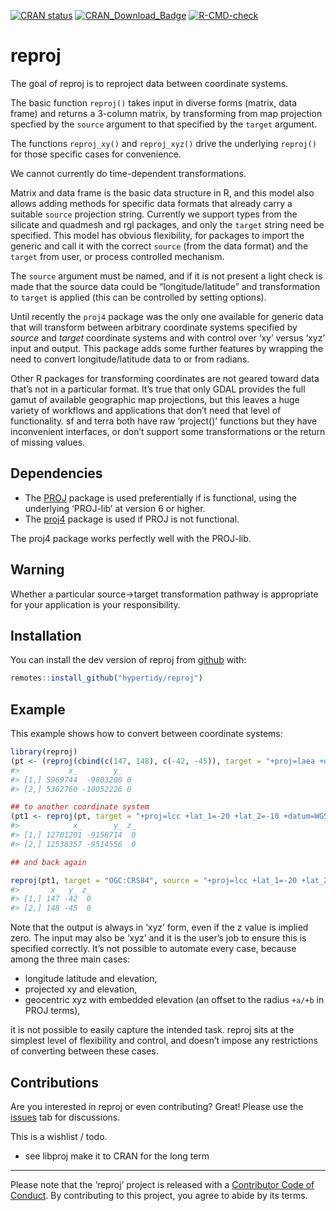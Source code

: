 
<!-- README.md is generated from README.Rmd. Please edit that file -->
<!-- badges: start -->

[![CRAN
status](https://www.r-pkg.org/badges/version/reproj)](https://cran.r-project.org/package=reproj)
[![CRAN_Download_Badge](http://cranlogs.r-pkg.org/badges/reproj)](https://cran.r-project.org/package=reproj)
[![R-CMD-check](https://github.com/hypertidy/reproj/actions/workflows/R-CMD-check.yaml/badge.svg)](https://github.com/hypertidy/reproj/actions/workflows/R-CMD-check.yaml)
<!-- badges: end -->

# reproj

The goal of reproj is to reproject data between coordinate systems.

The basic function `reproj()` takes input in diverse forms (matrix, data
frame) and returns a 3-column matrix, by transforming from map
projection specfied by the `source` argument to that specified by the
`target` argument.

The functions `reproj_xy()` and `reproj_xyz()` drive the underlying
`reproj()` for those specific cases for convenience.

We cannot currently do time-dependent transformations.

Matrix and data frame is the basic data structure in R, and this model
also allows adding methods for specific data formats that already carry
a suitable `source` projection string. Currently we support types from
the silicate and quadmesh and rgl packages, and only the `target` string
need be specified. This model has obvious flexibility, for packages to
import the generic and call it with the correct `source` (from the data
format) and the `target` from user, or process controlled mechanism.

The `source` argument must be named, and if it is not present a light
check is made that the source data could be “longitude/latitude” and
transformation to `target` is applied (this can be controlled by setting
options).

Until recently the `proj4` package was the only one available for
generic data that will transform between arbitrary coordinate systems
specified by *source* and *target* coordinate systems and with control
over ‘xy’ versus ‘xyz’ input and output. This package adds some further
features by wrapping the need to convert longitude/latitude data to or
from radians.

Other R packages for transforming coordinates are not geared toward data
that’s not in a particular format. It’s true that only GDAL provides the
full gamut of available geographic map projections, but this leaves a
huge variety of workflows and applications that don’t need that level of
functionality. sf and terra both have raw ‘project()’ functions but they
have inconvenient interfaces, or don’t support some transformations or
the return of missing values.

## Dependencies

- The [PROJ](https://CRAN.r-project.org/package=PROJ) package is used
  preferentially if is functional, using the underlying ‘PROJ-lib’ at
  version 6 or higher.
- The [proj4](https://CRAN.r-project.org/package=proj4) package is used
  if PROJ is not functional.

The proj4 package works perfectly well with the PROJ-lib.

## Warning

Whether a particular source-\>target transformation pathway is
appropriate for your application is your responsibility.

## Installation

You can install the dev version of reproj from
[github](https://github.com/hypertidy/reproj/) with:

``` r
remotes::install_github("hypertidy/reproj")
```

## Example

This example shows how to convert between coordinate systems:

``` r
library(reproj)
(pt <- (reproj(cbind(c(147, 148), c(-42, -45)), target = "+proj=laea +datum=WGS84", source = "OGC:CRS84")))
#>           x_        y_  
#> [1,] 5969744  -9803200 0
#> [2,] 5362760 -10052226 0

## to another coordinate system
(pt1 <- reproj(pt, target = "+proj=lcc +lat_1=-20 +lat_2=-10 +datum=WGS84", source = "+proj=laea +datum=WGS84"))
#>            x_       y_ z_
#> [1,] 12701201 -9158714  0
#> [2,] 12538357 -9514556  0

## and back again

reproj(pt1, target = "OGC:CRS84", source = "+proj=lcc +lat_1=-20 +lat_2=-10 +datum=WGS84")
#>       x_  y_ z_
#> [1,] 147 -42  0
#> [2,] 148 -45  0
```

Note that the output is always in ‘xyz’ form, even if the z value is
implied zero. The input may also be ‘xyz’ and it is the user’s job to
ensure this is specified correctly. It’s not possible to automate every
case, because among the three main cases:

- longitude latitude and elevation,
- projected xy and elevation,
- geocentric xyz with embedded elevation (an offset to the radius
  `+a/+b` in PROJ terms),

it is not possible to easily capture the intended task. reproj sits at
the simplest level of flexibility and control, and doesn’t impose any
restrictions of converting between these cases.

## Contributions

Are you interested in reproj or even contributing? Great! Please use the
[issues](https://github.com/hypertidy/reproj/issues) tab for
discussions.

This is a wishlist / todo.

- see libproj make it to CRAN for the long term

------------------------------------------------------------------------

Please note that the ‘reproj’ project is released with a [Contributor
Code of
Conduct](https://hypertidy.github.io/reproj/CODE_OF_CONDUCT.html). By
contributing to this project, you agree to abide by its terms.
